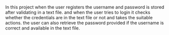 In this project when the user registers the username and password is stored after validating in a text file. and when the user tries to login it checks whether the credentials are in the text file or not and takes the suitable actions. the user can also retrieve the password provided if the username is correct and available in the text file.
